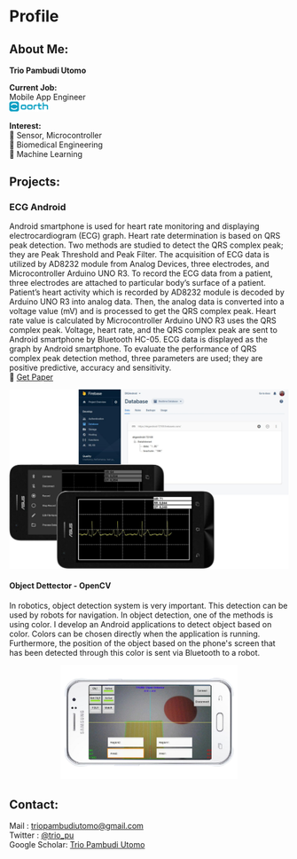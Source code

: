 # Profile  
## About Me:  
**Trio Pambudi Utomo**  
  
**Current Job:**  
Mobile App Engineer  
<a href="https://www.oorth.me" target="_blank">
  <img src="https://github.com/triopu/triopu/blob/master/logo-oorth.png" alt="drawing" width="70"/>
</a>  
  
**Interest:**  
:microscope: Sensor, Microcontroller  
:microscope: Biomedical Engineering  
:microscope: Machine Learning  

## Projects:  
### ECG Android
Android smartphone is used for heart rate monitoring and displaying electrocardiogram (ECG) graph. Heart rate determination is based on QRS peak detection. Two methods are studied to detect the QRS complex peak; they are Peak Threshold and Peak Filter. The acquisition of ECG data is utilized by AD8232 module from Analog Devices, three electrodes, and Microcontroller Arduino UNO R3. To record the ECG data from a patient, three electrodes are attached to particular body’s surface of a patient. Patient’s heart activity which is recorded by AD8232 module is decoded by Arduino UNO R3 into analog data. Then, the analog data is converted into a voltage value (mV) and is processed to get the QRS complex peak. Heart rate value is calculated by Microcontroller Arduino UNO R3 uses the QRS complex peak. Voltage, heart rate, and the QRS complex peak are sent to Android smartphone by Bluetooth HC-05. ECG data is displayed as the graph by Android smartphone. To evaluate the performance of QRS complex peak detection method, three parameters are used; they are positive predictive, accuracy and sensitivity.  
:paperclip: [Get Paper](https://iopscience.iop.org/article/10.1088/1742-6596/909/1/012006)  

  
<p align="center">
  <img src="https://github.com/triopu/triopu/blob/master/android-ecg.png" alt="drawing" width="550"/>
</p>  
  
#### Object Dettector - OpenCV  
In robotics, object detection system is very important. This detection can be used by robots for navigation. In object detection, one of the methods is using color. I develop an Android applications to detect object based on color. Colors can be chosen directly when the application is running. Furthermore, the position of the object based on the phone's screen that has been detected through this color is sent via Bluetooth to a robot.  
<p align="center">
  <img src="https://github.com/triopu/triopu/blob/master/object-detector.png" alt="drawing" width="320"/>  
</p>  

## Contact:  
Mail : triopambudiutomo@gmail.com  
Twitter : [@trio_pu](https://twitter.com/trio_pu)  
Google Scholar: [Trio Pambudi Utomo](https://scholar.google.co.id/citations?user=chZQHiMAAAAJ&hl=id)  
